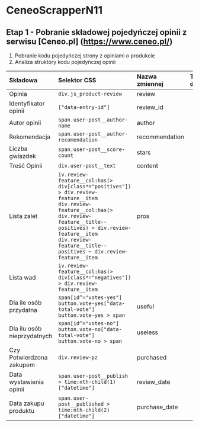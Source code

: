 # CeneoScrapperN11
## Etap 1 - Pobranie składowej pojedyńczej opinii z serwisu [Ceneo.pl] (https://www.ceneo.pl/)
1. Pobranie kodu pojedyńczej strony z opiniami o produkcie
2. Analiza struktóry kodu pojedyńczej opinii

|Składowa|Selektor CSS|Nazwa zmiennej|Typ danych|
|:-------|:-----------|:-------------|:---------|
|Opinia|`div.js_product-review`|review||
|Identyfikator opinii|`["data-entry-id"]`|review_id||
|Autor opinii|`span.user-post__author-name`|author||
|Rekomendacja|`span.user-post__author-recomendation`|recommendation||
|Liczba gwiazdek|`span.user-post__score-count`|stars||
|Treść Opinii|`div.user-post__text`|content||
|Lista zalet|`iv.review-feature__col:has(> div[class*="positives"]) > div.review-feature__item`<br> `div.review-feature__col:has(> div.review-feature__title--positives) > div.review-feature__item`<br>`div.review-feature__title--positives ~ div.review-feature__item`|pros||
|Lista wad|`iv.review-feature__col:has(> div[class*="negatives"]) > div.review-feature__item`<br> |||`div.review-feature__col:has(> div.review-feature__title--negatives) > div.review-feature__item`<br>`div.review-feature__title--negatives ~ div.review-feature__item`|cons||
|Dla ile osób przydatna|`span[id^="votes-yes"]`<br>`button.vote-yes["data-total-vote"]`<br>`button.vote-yes > span`|useful||
|Dla ilu osób nieprzydatnych|`span[id^="votes-no"]`<br>`button.vote-no["data-total-vote"]`<br>`button.vote-no > span`|useless||
|Czy Potwierdzona zakupem|`div.review-pz`|purchased||
|Data wystawienia opinii|`span.user-post__publish > time:nth-child(1)["datetime"]`|review_date||
|Data zakupu produktu|`span.user-post__published > time:nth-child(2)["datetime"]`|purchase_date||



